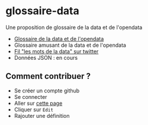 # glossaire-data
Une proposition de glossaire de la data et de l'opendata

- [Glossaire de la data et de l'opendata](https://github.com/datagistips/glossaire-data/wiki/Glossaire-de-la-data-et-de-l'opendata)  
- Glossaire amusant de la data et de l'opendata  
- [Fil "les mots de la data" sur twitter](https://twitter.com/datagistips/status/1359237154971537418)    
- Données JSON : en cours

## Comment contribuer ?
- Se créer un compte github
- Se connecter
- Aller sur [cette page](https://github.com/datagistips/glossaire-data/wiki/Glossaire-de-la-data-et-de-l'opendata)
- Cliquer sur `Edit`
- Rajouter une définition
